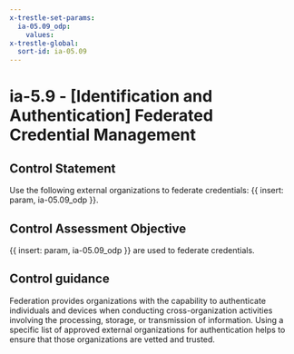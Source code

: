 ```yaml
---
x-trestle-set-params:
  ia-05.09_odp:
    values:
x-trestle-global:
  sort-id: ia-05.09
---
```


# ia-5.9 - \[Identification and Authentication\] Federated Credential Management

## Control Statement

Use the following external organizations to federate credentials: {{ insert: param, ia-05.09_odp }}.

## Control Assessment Objective

{{ insert: param, ia-05.09_odp }} are used to federate credentials.

## Control guidance

Federation provides organizations with the capability to authenticate individuals and devices when conducting cross-organization activities involving the processing, storage, or transmission of information. Using a specific list of approved external organizations for authentication helps to ensure that those organizations are vetted and trusted.
